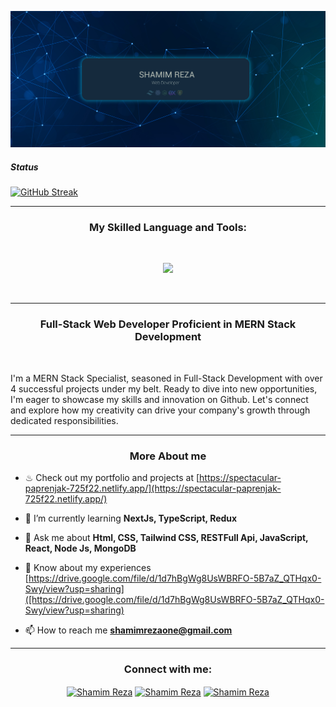 
 ![Tux, the Linux mascot](https://raw.githubusercontent.com/Shamimreza82/Shamimreza82/main/Banner-image.jpg)

 ##### Status
[![GitHub Streak](https://github-readme-streak-stats.herokuapp.com?user=Shamimreza82&theme=onedark-duo&hide_border=true)](https://git.io/streak-stats)
<hr/>

<h3 align="center">My Skilled Language and Tools:</h3>
</br>

<p align="center">
  <a href="https://skillicons.dev">
    <img src="https://skillicons.dev/icons?i=html,css,tailwind,bootstrap,javascript,react,nodejs,express,mongodb,git,vercel,firebase,vscode," />
  </a>
</p>

</br>
<hr/>

<h3 align="center">Full-Stack Web Developer Proficient in MERN Stack Development</h3>
<br/>
<p align="left">I'm a MERN Stack Specialist, seasoned in Full-Stack Development with over 4 successful projects under my belt. Ready to dive into new opportunities, I'm eager to showcase my skills and innovation on Github. Let's connect and explore how my creativity can drive your company's growth through dedicated responsibilities.</p>
<hr/>


<h3 align="center">More About me</h3>

- ♨ Check out my portfolio and projects at [https://spectacular-paprenjak-725f22.netlify.app/](https://spectacular-paprenjak-725f22.netlify.app/)

- 🌱 I’m currently learning **NextJs, TypeScript, Redux**

- 💬 Ask me about **Html, CSS, Tailwind CSS, RESTFull Api, JavaScript, React, Node Js, MongoDB**

- 📄 Know about my experiences [https://drive.google.com/file/d/1d7hBgWg8UsWBRFO-5B7aZ_QTHqx0-Swy/view?usp=sharing]([https://drive.google.com/file/d/1d7hBgWg8UsWBRFO-5B7aZ_QTHqx0-Swy/view?usp=sharing)
- 📫 How to reach me **shamimrezaone@gmail.com**
<hr/>

<h3 align="center">Connect with me:</h3>
<p align="center">
</a>
<a href="https://www.linkedin.com/in/shamim--reza/"target="blank"><img align="center" src="https://raw.githubusercontent.com/rahuldkjain/github-profile-readme-generator/master/src/images/icons/Social/linked-in-alt.svg" alt="Shamim Reza" height="30" width="40" /></a>
<a href="https://www.facebook.com/rezshamim67/" target="blank"><img align="center" src="https://raw.githubusercontent.com/rahuldkjain/github-profile-readme-generator/master/src/images/icons/Social/facebook.svg" alt="Shamim Reza" height="30" width="40" /></a>
<a href="https://www.instagram.com/reza_shamim67/" target="blank"><img align="center" src="https://raw.githubusercontent.com/rahuldkjain/github-profile-readme-generator/master/src/images/icons/Social/instagram.svg" alt="Shamim Reza" height="30" width="40" /></a>
</a>
</p>



